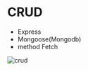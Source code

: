 # CRUD
-  Express
-  Mongoose(Mongodb)
-  method Fetch

![crud](https://user-images.githubusercontent.com/66250856/135416617-f7718601-1746-4531-a669-c3680ada60ff.png)
